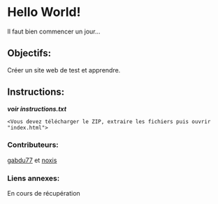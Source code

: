 # Hello World!
Il faut bien commencer un jour...

## Objectifs:
Créer un site web de test et apprendre.



## Instructions:
___voir instructions.txt___

`<Vous devez télécharger le ZIP, extraire les fichiers puis ouvrir "index.html">` 

### Contributeurs:
[gabdu77](https://github.com/gabdu77) et [noxis](https://youtube.com/channel/UCJUF2tLQpXvHQrqjRNmvfYA) 

### Liens annexes:
En cours de récupération


